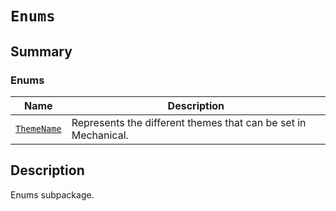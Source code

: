 <!-- vale off -->

<a id="module-ansys.mechanical.stubs.v241.Ansys.Mechanical.UI.Enums"></a>

<a id="enums"></a>

# `Enums`

<a id="summary"></a>

## Summary

### Enums

| Name | Description |
|-----------------------------------------------------------------------------------------------|------------------------------------------------------------------|
| [`ThemeName`](ThemeName.md#ansys.mechanical.stubs.v241.Ansys.Mechanical.UI.Enums.ThemeName)   | Represents the different themes that can be set in Mechanical.   |

<a id="description"></a>

## Description

Enums subpackage.

<!-- !! processed by numpydoc !! -->
<!-- vale on -->

